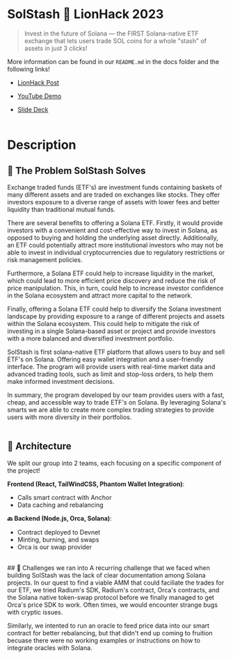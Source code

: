 # SolStash 🔄 LionHack 2023

> Invest in the future of Solana — the FIRST Solana-native ETF exchange that lets users trade SOL coins for a whole "stash" of assets in just 3 clicks!

More information can be found in our `README.md` in the docs folder and the following links!

- [LionHack Post](https://devfolio.co/projects/solstash-ccef)

- [YouTube Demo](https://www.youtube.com/watch?v=Dmht2lt_WXQ)

- [Slide Deck](https://docs.google.com/presentation/d/1fJN_g5Hkz8mEg4Fkyc2mAPWAai-GO0NWTe3T818-Yyc/edit?usp=sharing)
<br/><br/>

# Description
## 🌸 The Problem SolStash Solves
Exchange traded funds (ETF's) are investment funds containing baskets of many different assets and are traded on exchanges like stocks. They offer investors exposure to a diverse range of assets with lower fees and better liquidity than traditional mutual funds.

There are several benefits to offering a Solana ETF. Firstly, it would provide investors with a convenient and cost-effective way to invest in Solana, as opposed to buying and holding the underlying asset directly. Additionally, an ETF could potentially attract more institutional investors who may not be able to invest in individual cryptocurrencies due to regulatory restrictions or risk management policies.

Furthermore, a Solana ETF could help to increase liquidity in the market, which could lead to more efficient price discovery and reduce the risk of price manipulation. This, in turn, could help to increase investor confidence in the Solana ecosystem and attract more capital to the network.

Finally, offering a Solana ETF could help to diversify the Solana investment landscape by providing exposure to a range of different projects and assets within the Solana ecosystem. This could help to mitigate the risk of investing in a single Solana-based asset or project and provide investors with a more balanced and diversified investment portfolio.

SolStash is first solana-native ETF platform that allows users to buy and sell ETF's on Solana. Offering easy wallet integration and a user-friendly interface. The program will provide users with real-time market data and advanced trading tools, such as limit and stop-loss orders, to help them make informed investment decisions.

In summary, the program developed by our team provides users with a fast, cheap, and accessible way to trade ETF's on Solana. By leveraging Solana's smarts we are able to create more complex trading strategies to provide users with more diversity in their portfolios.
<br /><br />
## 🔨 Architecture
We split our group into 2 teams, each focusing on a specific component of the project!

**Frontend (React, TailWindCSS, Phantom Wallet Integration)**:  
- Calls smart contract with Anchor
- Data caching and rebalancing

**🔙 Backend (Node.js, Orca, Solana)**:   
- Contract deployed to Devnet
- Minting, burning, and swaps
- Orca is our swap provider

<br />  
## 🚧 Challenges we ran into
A recurring challenge that we faced when building SolStash was the lack of clear documentation among Solana projects. In our quest to find a viable AMM that could faciliate the trades for our ETF, we tried Radium's SDK, Radium's contract, Orca's contracts, and the Solana native token-swap protocol before we finally managed to get Orca's price SDK to work. Often times, we would encounter strange bugs with cryptic issues.

Similarly, we intented to run an oracle to feed price data into our smart contract for better rebalancing, but that didn't end up coming to fruition becuase there were no working examples or instructions on how to integrate oracles with Solana.
